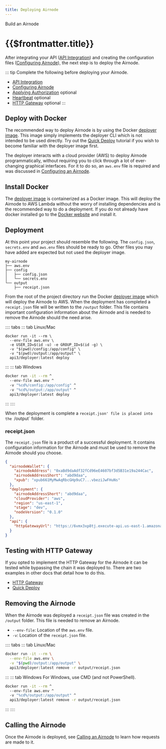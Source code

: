 ```yaml
---
title: Deploying Airnode
---
```

<TitleSpan>Build an Airnode</TitleSpan>
# {{$frontmatter.title}}

<TocHeader />
<TOC class="table-of-contents" :include-level="[2,3]" />

After integrating your API ([API Integration](api-integration.md)) and creating the configuration files ([Configuring Airnode](configuring-airnode.md)), the next step is to deploy the Airnode. 

::: tip Complete the following before deploying your Airnode.
- [API Integration](api-integration.md)
- [Configuring Airnode](configuring-airnode.md)
- [Applying Authorization](./apply-auth.md) optional
- [Heartbeat](./heartbeat.md) optional
- [HTTP Gateway](./http-gateway.md) optional
:::

## Deploy with Docker
The recommended way to deploy Airnode is by using the Docker [deployer image](../../docker/deployer-image.md). This image simply implements the deployer CLI which is not intended to be used directly. Try out the [Quick Deploy](../../tutorial/) tutorial if you wish to become familiar with the deployer image first.

The deployer interacts with a cloud provider (AWS) to deploy Airnode programmatically, without requiring you to click through a lot of ever-changing graphical interfaces. For it to do so, an `aws.env` file is required and was discussed in [Configuring an Airnode](./configuring-airnode.md#creating-aws-env).

## Install Docker

The [deployer image](../../docker/deployer-image.md) is containerized as a Docker image. This will deploy the Airnode to AWS Lambda without the worry of installing dependencies and is the recommended way to do a deployment. If you do not already have docker installed go to the [Docker website](https://docs.docker.com/get-docker/) and install it.

## Deployment

At this point your project should resemble the following. The `config.json`, `secrets.env` and `aws.env` files should be ready to go. Other files you may have added are expected but not used the deployer image.

```
my-airnode
├── aws.env
├── config
│   ├── config.json
│   └── secrets.env
└── output
    ├── receipt.json
```

From the root of the project directory run the Docker [deployer image](../../docker/deployer-image.md) which will deploy the Airnode to AWS. When the deployment has completed a `receipt.json` file will be written to the `/output` folder. This file contains important configuration information about the Airnode and is needed to remove the Airnode should the need arise.

<DeployerPermissionsWarning/>

:::: tabs
::: tab Linux/Mac
  ```
  docker run -it --rm \
    --env-file aws.env \
    -e USER_ID=$(id -u) -e GROUP_ID=$(id -g) \
    -v "$(pwd)/config:/app/config" \
    -v "$(pwd)/output:/app/output" \
    api3/deployer:latest deploy
  ```
:::
::: tab Windows
  ```sh
  docker run -it --rm ^
    --env-file aws.env ^
    -v "%cd%/config:/app/config" ^
    -v "%cd%/output:/app/output" ^
    api3/deployer:latest deploy
  ```
:::
::::

When the deployment is complete a `receipt.json' file is placed into the `/output` folder.

### receipt.json

The `receipt.json` file is a product of a successful deployment. It contains configuration information for the Airnode and must be used to remove the Airnode should you choose.

```json
{
  "airnodeWallet": {
    "airnodeAddress": "0xaBd9daAdf32fCd96eE4607bf3d5B31e19a244Cac",
    "airnodeAddressShort": "abd9daa",
    "xpub": "xpub661MyMwAqRbcGHp9uC7...vbeziJwFHuNs"
  },
  "deployment": {
    "airnodeAddressShort": "abd9daa",
    "cloudProvider": "aws",
    "region": "us-east-1",
    "stage": "dev",
    "nodeVersion": "0.1.0"
  },
  "api": {
    "httpGatewayUrl": "https://6vmx3xp8tj.execute-api.us-east-1.amazonaws.com/v1/test"
  }
}
```

## Testing with HTTP Gateway

If you opted to implement the HTTP Gateway for the Airnode it can be tested while bypassing the chain it was deployed to. There are two examples in other docs that detail how to do this.

- [HTTP Gateway](./http-gateway.md#using-curl)
- [Quick Deploy](../../tutorial/README.md#test-the-airnode) 

## Removing the Airnode

When the Airnode was deployed a `receipt.json` file was created in the `/output` folder. This file is needed to remove an Airnode.

- `--env-file`: Location of the `aws.env` file.
- `-v`: Location of the `receipt.json` file.

:::: tabs
::: tab Linux/Mac
  ```sh
  docker run -it --rm \
    --env-file aws.env \
    -v "$(pwd)/output:/app/output" \
    api3/deployer:latest remove -r output/receipt.json
  ```
:::
::: tab Windows
For Windows, use CMD (and not PowerShell).
  ```sh
  docker run -it --rm ^
    --env-file aws.env ^
    -v "%cd%/output:/app/output" ^
    api3/deployer:latest remove -r output/receipt.json
  ```
:::
::::

## Calling the Airnode

Once the Airnode is deployed, see [Calling an Airnode](../../../grp-developers/call-an-airnode.md) to learn how requests are made to it.
